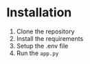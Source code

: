 # Installation
1. Clone the repository
2. Install the requirements
3. Setup the .env file
4. Run the `app.py`